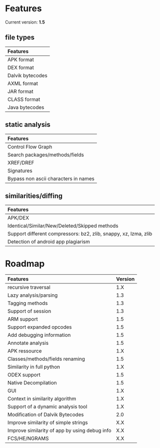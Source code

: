 

# Features #

Current version: **1.5**

## file types ##

| **Features** |
|:-------------|
| APK format   |
| DEX format   |
| Dalvik bytecodes |
| AXML format  |
| JAR format   |
| CLASS format |
| Java bytecodes |

## static analysis ##

| **Features** |
|:-------------|
| Control Flow Graph |
| Search packages/methods/fields |
| XREF/DREF    |
| Signatures   |
| Bypass non ascii characters in names |

## similarities/diffing ##

| **Features** |
|:-------------|
| APK/DEX      |
| Identical/Similar/New/Deleted/Skipped methods |
| Support different compressors: bz2, zlib, snappy, xz, lzma, zlib |
| Detection of android app plagiarism |


# Roadmap #

| **Features** | **Version** |
|:-------------|:------------|
| recursive traversal | 1.X         |
| Lazy analysis/parsing | 1.3         |
| Tagging methods | 1.3         |
| Support of session | 1.3         |
| ARM support  | 1.5         |
| Support expanded opcodes | 1.5         |
| Add debugging information | 1.5         |
| Annotate analysis | 1.5         |
| APK ressource | 1.X         |
| Classes/methods/fields renaming | 1.5         |
| Similarity in full python | 1.X         |
| ODEX support | 1.5         |
| Native Decompilation | 1.5         |
| GUI          | 1.X         |
| Context in similarity algorithm | 1.X         |
| Support of a dynamic analysis tool | 1.X         |
| Modification of Dalvik Bytecodes | 2.0         |
| Improve similarity of simple strings | X.X         |
| Improve similarity of app by using debug info | X.X         |
| FCS/HE/NGRAMS | X.X         |